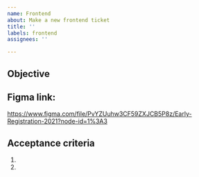 ```yaml
---
name: Frontend
about: Make a new frontend ticket
title: ''
labels: frontend
assignees: ''

---
```


## Objective


## Figma link:
https://www.figma.com/file/PvYZUuhw3CF59ZXJCB5P8z/Early-Registration-2021?node-id=1%3A3

## Acceptance criteria
1. 
2.
